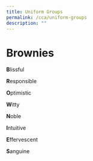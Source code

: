 ```yaml
---
title: Uniform Groups
permalink: /cca/uniform-groups
description: ""
---
```

# Brownies
**B**lissful 

**R**esponsible

**O**ptimistic

**W**itty

**N**oble 

**I**ntuitive

**E**ffervescent 

**S**anguine 